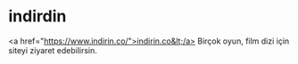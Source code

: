 # indirdin
&lt;a href="https://www.indirin.co/">indirin.co&lt;/a> Birçok oyun, film dizi için siteyi ziyaret edebilirsin.
